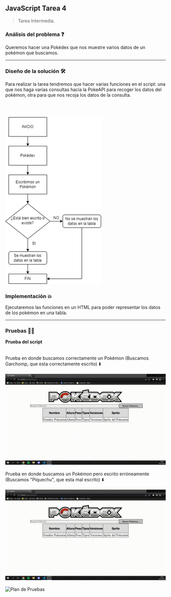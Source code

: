 ## JavaScript Tarea 4

> Tarea Intermedia.

###  Análisis del problema ❓

Queremos hacer una Pokédex que nos muestre varios datos de un pokémon que buscamos.

---

###  Diseño de la solución 🛠️

Para realizar la tarea tendremos que hacer varias funciones en el script: una que nos haga varias consultas hacia la PokeAPI para recoger los datos del pokémon, otra para que nos
recoja los datos de la consulta.

<br/>

![UML](imagenes/Diagrama.png "UML")
---

### Implementación 💥

Ejecutaremos las funciones en un HTML para poder representar los datos de los pokémon en una tabla.

---
###  Pruebas 👨‍💻

**Prueba del script**
<br/>
<br/>
<br/>
Prueba en donde buscamos correctamente un Pokémon (Buscamos Garchomp, que esta correctamente escrito) ⬇️
<br/>
<br/>
![Prueba GIF](imagenes/Prueba1.gif "Prueba OK")
<br/>
<br/>
Prueba en donde buscamos un Pokémon pero escrito erróneamente (Buscamos "Piquechu", que esta mal escrito) ⬇️
<br/>
<br/>
![Prueba GIF](imagenes/Prueba2.gif "Prueba KO")
<br/>
<br/>
![Plan de Pruebas](imagenes/ExcelPruebas.PNG.png "Excel de Pruebas")